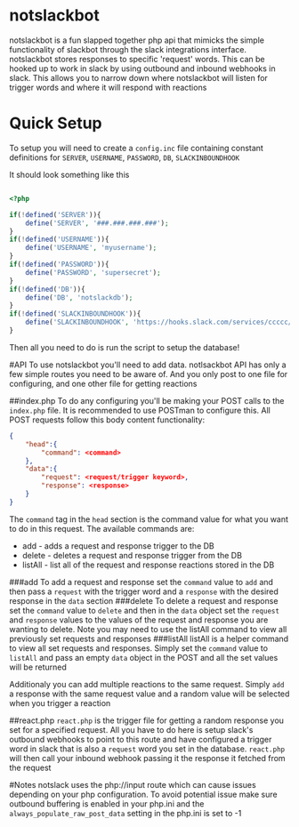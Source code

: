 # notslackbot
notslackbot is a fun slapped together php api that mimicks the simple functionality of slackbot through the slack
integrations interface. notslackbot stores responses to specific 'request' words. This can be hooked up to work in slack
by using outbound and inbound webhooks in slack. This allows you to narrow down where notslackbot will listen for
trigger words and where it will respond with reactions

# Quick Setup
To setup you will need to create a `config.inc` file containing constant definitions for `SERVER`, `USERNAME`, `PASSWORD`,
`DB`, `SLACKINBOUNDHOOK`

It should look something like this

```php

<?php

if(!defined('SERVER')){
    define('SERVER', '###.###.###.###');
}
if(!defined('USERNAME')){
    define('USERNAME', 'myusername');
}
if(!defined('PASSWORD')){
    define('PASSWORD', 'supersecret');
}
if(!defined('DB')){
    define('DB', 'notslackdb');
}
if(!defined('SLACKINBOUNDHOOK')){
    define('SLACKINBOUNDHOOK', 'https://hooks.slack.com/services/ccccc/bbbbbb/aaaaaaaaaaaaaaaaaaaaa');
}

```

Then all you need to do is run the script to setup the database!


#API
To use notslackbot you'll need to add data. notlsackbot API has only a few simple routes you need to be aware of. And you
only post to one file for configuring, and one other file for getting reactions

##index.php
To do any configuring you'll be making your POST calls to the `index.php` file. It is recommended to use POSTman
to configure this. All POST requests follow this body
content functionality:
```json
{
    "head":{
        "command": <command>
    },
    "data":{
        "request": <request/trigger keyword>,
        "response": <response>
    }
}
```
The `command` tag in the `head` section is the command value for what you want to do in this request. The available commands are:
* add - adds a request and response trigger to the DB
* delete - deletes a request and response trigger from the DB
* listAll - list all of the request and response reactions stored in the DB

###add
To add a request and response set the `command` value to `add` and then pass a `request` with the trigger word and a `response` with
the desired response in the `data` section
###delete
To delete a request and response set the `command` value to `delete` and then in the `data` object set the `request` and `response` values to the
values of the request and response you are wanting to delete. Note you may need to use the listAll command to view all previously set requests and responses
###listAll
listAll is a helper command to view all set requests and responses. Simply set the `command` value to `listAll` and pass an empty `data` object in the
POST and all the set values will be returned

Additionaly you can add multiple reactions to the same request. Simply `add` a response with the same request value
and a random value will be selected when you trigger a reaction

##react.php
`react.php` is the trigger file for getting a random response you set for a specified request. All you have to do here
is setup slack's outbound webhooks to point to this route and have configured a trigger word in slack that is also a `request`
word you set in the database. `react.php` will then call your inbound webhook passing it the response it fetched from the request

#Notes
notslack uses the php://input route which can cause issues depending on your php configuration. To avoid potential
issue make sure outbound buffering is enabled in your php.ini and the `always_populate_raw_post_data` setting in the
php.ini is set to -1